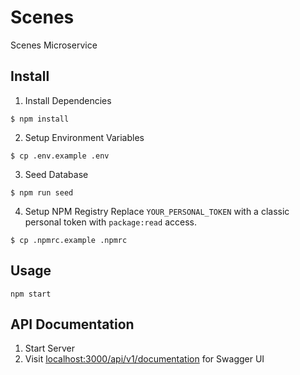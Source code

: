 # Scenes
Scenes Microservice

## Install
1. Install Dependencies
```
$ npm install
```

2. Setup Environment Variables
```
$ cp .env.example .env
```

3. Seed Database
```
$ npm run seed
```

4. Setup NPM Registry
Replace `YOUR_PERSONAL_TOKEN` with a classic personal token with `package:read` access.
```
$ cp .npmrc.example .npmrc
```

## Usage
```
npm start
```

## API Documentation
1. Start Server
2. Visit [localhost:3000/api/v1/documentation](http://localhost:3000/api/v1/documentation) for Swagger UI

